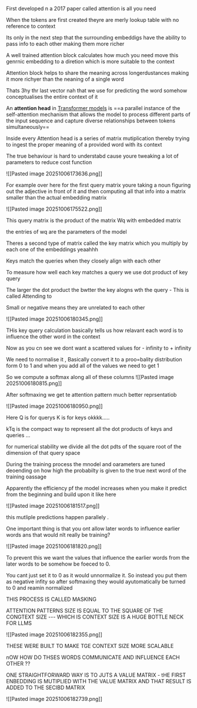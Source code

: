 First developed n a 2017 paper called attention is all you need

When the tokens are first created theyre are merly lookup table with no reference to context 

Its only in the next step that the surrounding embeddigs have the ability to pass info to each other making them more richer 

A well trained attention block calculates how much you need move this genrnic embedding to a diretion which is more suitable to the context 

Attention block helps to share the meaning across longerdustances making it more richyer than the neaning of a single word 

Thats 3hy thr last vector nah that we use for predicting the word somehow conceptualises the entire context of it

An **attention head** in [Transformer models](https://www.google.com/search?client=opera&q=Transformer+models&sourceid=opera&ie=UTF-8&oe=UTF-8&mstk=AUtExfDLfWSwjEPdjGG-ZpW6GUY9Pe3iHUQZkYkzvGuCZUWZtwte6fE2oyifqlV2DE8a0anJ5aoTfizpmYad_RZnr7WyF8lC4c7eNngaJ3gs_TcYtuNU_IrEQulJPNFiANcEO_dIaTGJwy--bdjlphObzVl8IYeVHFGNRzgcoGCoJoBaSYfU274uzjb9mrABQG4ksjMnWGNOfd7LO3-t96kpU-BxL5K3SJ0_lUg42IyoWaMmgKL6Q6R1e3bHqez2lD7fJjrmgyu0E9GxFLm4JtIRPBa7&csui=3&ved=2ahUKEwi0_qvRw4-QAxU4SGcHHdj0AbYQgK4QegQIARAD) is ==a parallel instance of the self-attention mechanism that allows the model to process different parts of the input sequence and capture diverse relationships between tokens simultaneously==

Inside every Attention head is a series of matrix mutiplication thereby trying to ingest the proper meaning of a provided word with its context 


The true behaviour is hard to understabd cause youre tweaking a lot of parameters to reduce cost function 

![[Pasted image 20251006173636.png]]

For example over here for the first query matrix youre taking a noun figuring out the adjective in front of it and then computing all that info into a matrix smaller than the actual embedding matrix 

![[Pasted image 20251006175522.png]]

This query matrix is the product of the matrix Wq with embedded matrix 


the entries of wq are the parameters of the model 

Theres a second type of matrix called the key matrix which you multiply by each one of the embeddings yeaahhh


Keys match the queries when they closely align with each other 

To measure how well each key matches a query we use dot product of key query 

The larger the dot product the bwtter the key alogns wth the query - This is called Attending to 

Small or  negative means they are unrelated to each other 

![[Pasted image 20251006180345.png]]

THis key query calculation basically tells us how relavant each word is to influence the other word in the context 

Now as you cn see we dont want a scattered values for - infinity to + infinity

We need to normalise it , Basically convert it to a proo=bality distribution form 0 to 1 and when you add all of the values we need to get 1 

So we compute a softmax along all of these columns 
![[Pasted image 20251006180815.png]]

After softmaxing we get te attention pattern much better reprsentatiob 

![[Pasted image 20251006180950.png]]

Here Q is for querys K is for keys okkkk..... 

kTq is the compact way to represent all the dot products of keys and queries ...


for numerical stability we divide all the dot pdts of the square root of the dimension of that query space 


During the training process the mnodel and oarameters are tuned deoending on how high the probabilty is given  to the true next word of the training oassage 


Apparently the efficiency pf the model increases when you make it predict from the beginning and build upon it like here 

![[Pasted image 20251006181517.png]]

this mutliple predictions happen parallely .

One important thing is that you ont allow later words to influence earlier words ans that would  nlt really be training?

![[Pasted image 20251006181820.png]]


To prevent this we want the values that influence the earlier words from the later words to be somehow be foeced to 0.

You cant just set it to 0 as it would unnormalize it. So instead you put them as negative infity so after softmaxing they would ayutomatically be turned to 0 and reamin normalized 


THIS PROCESS IS CALLED MASKING 


ATTENTION PATTERNS SIZE IS EQUAL TO THE SQUARE OF THE CONGTEXT SIZE --- WHICH IS CONTEXT SIZE IS A HUGE BOTTLE NECK FOR LLMS 

![[Pasted image 20251006182355.png]]


THESE WERE BUILT TO MAKE TGE CONTEXT SIZE MORE SCALABLE 


nOW HOW DO THSES WORDS COMMUNICATE AND INFLUENCE EACH OTHER ??

ONE STRAIGHTFORWARD WAY IS TO JUTS A VALUE MATRIX - tHE FIRST ENBEDDING IS MUTIPLIED WITH THE VALUE MATRIX AND THAT RESULT IS ADDED TO THE SECIBD MATRIX 


![[Pasted image 20251006182739.png]]


